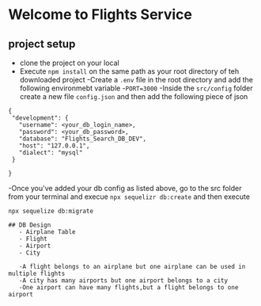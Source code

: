 # Welcome to Flights Service

## project setup
 - clone the project on your local
 - Execute `npm install` on the same path as your  root directory of teh downloaded project
 -Create a `.env` file in the root directory and add the following environmebt variable
     -`PORT=3000`
 -Inside the `src/config` folder create a new file `config.json` and then add the following piece of json

 ```
 {
  "development": {
    "username": <your_db_login_name>,
    "password": <your_db_password>,
    "database": "Flights_Search_DB_DEV",
    "host": "127.0.0.1",
    "dialect": "mysql"
  }

}

```
-Once you've added your db config as listed above, go to the src folder from your terminal and execue `npx sequelizr db:create`
and then execute 

`npx sequelize db:migrate`
```
## DB Design
   - Airplane Table
   - Flight
   - Airport
   - City

   -A flight belongs to an airplane but one airplane can be used in multiple flights
   -A city has many airports but one airport belongs to a city
   -One airport can have many flights,but a flight belongs to one airport